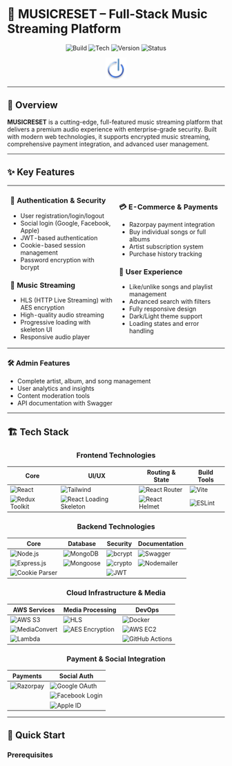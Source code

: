 # 🎵 MUSICRESET – Full-Stack Music Streaming Platform

<div align="center">

![Build](https://img.shields.io/badge/build-passing-brightgreen)
![Tech](https://img.shields.io/badge/stack-React%20%7C%20Node%20%7C%20MongoDB%20%7C%20AWS%20%7C%20Docker-blue)
![Version](https://img.shields.io/badge/version-2.0.0-green)
![Status](https://img.shields.io/badge/status-production--ready-success)

</div>

<div align="center">
 <img src="logo.png" alt="MusicReset Logo" width="50" />
</div>

---

## 🌟 Overview

**MUSICRESET** is a cutting-edge, full-featured music streaming platform that delivers a premium audio experience with enterprise-grade security. Built with modern web technologies, it supports encrypted music streaming, comprehensive payment integration, and advanced user management.

---

## ✨ Key Features

<table>
<tr>
<td width="50%">

### 🔐 **Authentication & Security**
- User registration/login/logout
- Social login (Google, Facebook, Apple)
- JWT-based authentication
- Cookie-based session management
- Password encryption with bcrypt

### 🎵 **Music Streaming**
- HLS (HTTP Live Streaming) with AES encryption
- High-quality audio streaming
- Progressive loading with skeleton UI
- Responsive audio player

</td>
<td width="50%">

### 💳 **E-Commerce & Payments**
- Razorpay payment integration
- Buy individual songs or full albums
- Artist subscription system
- Purchase history tracking

### 🎨 **User Experience**
- Like/unlike songs and playlist management
- Advanced search with filters
- Fully responsive design
- Dark/Light theme support
- Loading states and error handling

</td>
</tr>
</table>

### 🛠 **Admin Features**
- Complete artist, album, and song management
- User analytics and insights
- Content moderation tools
- API documentation with Swagger

---

## 🏗️ Tech Stack

<div align="center">

### **Frontend Technologies**
| Core | UI/UX | Routing & State | Build Tools |
|------|-------|-----------------|-------------|
| ![React](https://img.shields.io/badge/React-18.x-61DAFB?logo=react) | ![Tailwind](https://img.shields.io/badge/Tailwind_CSS-3.x-06B6D4?logo=tailwindcss) | ![React Router](https://img.shields.io/badge/React_Router-6.x-CA4245?logo=reactrouter) | ![Vite](https://img.shields.io/badge/Vite-4.x-646CFF?logo=vite) |
| ![Redux Toolkit](https://img.shields.io/badge/Redux_Toolkit-1.9-764ABC?logo=redux) | ![React Loading Skeleton](https://img.shields.io/badge/Loading_Skeleton-3.x-gray) | ![React Helmet](https://img.shields.io/badge/React_Helmet-6.x-blue) | ![ESLint](https://img.shields.io/badge/ESLint-8.x-4B32C3?logo=eslint) |

### **Backend Technologies**
| Core | Database | Security | Documentation |
|------|----------|----------|---------------|
| ![Node.js](https://img.shields.io/badge/Node.js-18.x-339933?logo=nodedotjs) | ![MongoDB](https://img.shields.io/badge/MongoDB-6.x-47A248?logo=mongodb) | ![bcrypt](https://img.shields.io/badge/bcrypt-5.x-red) | ![Swagger](https://img.shields.io/badge/Swagger-3.x-85EA2D?logo=swagger) |
| ![Express.js](https://img.shields.io/badge/Express.js-4.x-000000?logo=express) | ![Mongoose](https://img.shields.io/badge/Mongoose-7.x-880000) | ![crypto](https://img.shields.io/badge/crypto-Node_built--in-green) | ![Nodemailer](https://img.shields.io/badge/Nodemailer-6.x-blue) |
| ![Cookie Parser](https://img.shields.io/badge/Cookie_Parser-1.x-orange) | | ![JWT](https://img.shields.io/badge/JWT-9.x-000000?logo=jsonwebtokens) | |

### **Cloud Infrastructure & Media**
| AWS Services | Media Processing | DevOps |
|--------------|------------------|--------|
| ![AWS S3](https://img.shields.io/badge/AWS_S3-Storage-FF9900?logo=amazons3) | ![HLS](https://img.shields.io/badge/HLS-Streaming-red) | ![Docker](https://img.shields.io/badge/Docker-20.x-2496ED?logo=docker) |
| ![MediaConvert](https://img.shields.io/badge/MediaConvert-Processing-FF9900) | ![AES Encryption](https://img.shields.io/badge/AES-Encryption-green) | ![AWS EC2](https://img.shields.io/badge/AWS_EC2-Compute-FF9900?logo=amazonec2) |
| ![Lambda](https://img.shields.io/badge/AWS_Lambda-Serverless-FF9900?logo=awslambda) | | ![GitHub Actions](https://img.shields.io/badge/GitHub_Actions-CI/CD-2088FF?logo=githubactions) |

### **Payment & Social Integration**
| Payments | Social Auth |
|----------|-------------|
| ![Razorpay](https://img.shields.io/badge/Razorpay-528DD7?logo=razorpay) | ![Google OAuth](https://img.shields.io/badge/Google_OAuth-4285F4?logo=google) |
| | ![Facebook Login](https://img.shields.io/badge/Facebook_Login-1877F2?logo=facebook) |
| | ![Apple ID](https://img.shields.io/badge/Apple_ID-000000?logo=apple) |

</div>

---

## 🚀 Quick Start

### **Prerequisites**
